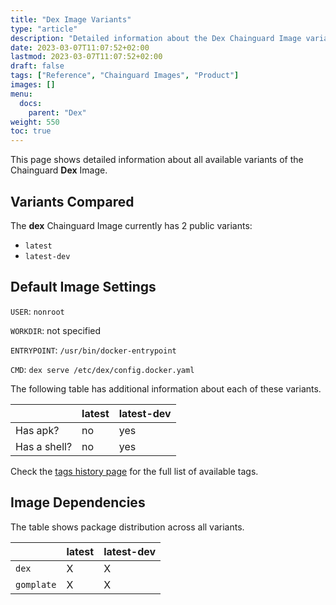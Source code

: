 ```yaml
---
title: "Dex Image Variants"
type: "article"
description: "Detailed information about the Dex Chainguard Image variants"
date: 2023-03-07T11:07:52+02:00
lastmod: 2023-03-07T11:07:52+02:00
draft: false
tags: ["Reference", "Chainguard Images", "Product"]
images: []
menu:
  docs:
    parent: "Dex"
weight: 550
toc: true
---
```


This page shows detailed information about all available variants of the Chainguard **Dex** Image.

## Variants Compared
The **dex** Chainguard Image currently has 2 public variants: 

- `latest`
- `latest-dev`

## Default Image Settings
`USER`:		`nonroot`

`WORKDIR`:	not specified

`ENTRYPOINT`:	`/usr/bin/docker-entrypoint`

`CMD`:		`dex serve /etc/dex/config.docker.yaml`

The following table has additional information about each of these variants.

|              | latest | latest-dev |
|--------------|--------|------------|
| Has apk?     | no     | yes        |
| Has a shell? | no     | yes        |

Check the [tags history page](/chainguard/chainguard-images/reference/dex/tags_history/) for the full list of available tags.
## Image Dependencies
The table shows package distribution across all variants.

|            | latest | latest-dev |
|------------|--------|------------|
| `dex`      | X      | X          |
| `gomplate` | X      | X          |
